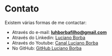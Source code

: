 # Contato

Existem várias formas de me contactar:

- Através do e-mail: **luhborbafilho@gmail.com**
- Através do Linkedin:  [Luciano Borba](https://www.linkedin.com/in/luhborba)
- Através do Youtube:   [Canal Luciano Borba](https://www.youtube.com/@luhborba)
- No GitHub:            [GitHub Luciano Borba](https://github.com/luhborba)
